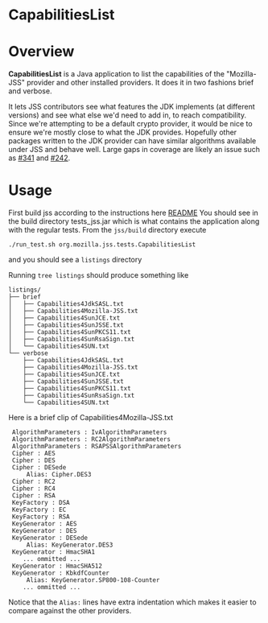 CapabilitiesList
========================================

Overview
========================================

**CapabilitiesList** is a Java application to list the capabilities
of the "Mozilla-JSS" provider and other installed providers.
It does it in two fashions brief and verbose. 

It lets JSS contributors see what features the JDK implements (at different versions)
and see what else we'd need to add in, to reach compatibility. Since we're 
attempting to be a default crypto provider, it would be nice to ensure we're 
mostly close to what the JDK provides. Hopefully other packages written to the
JDK provider can have similar algorithms available under JSS and behave well. 
Large gaps in coverage are likely an issue such as [#341](https://github.com/dogtagpki/jss/issues/341)
and [#242](https://github.com/dogtagpki/jss/issues/242).

Usage
========================================
First build jss according to the instructions
here [README](../../README.md)
You should see in the build directory tests_jss.jar which is what
contains the application along with the regular tests.
From the `jss/build` directory execute

    ./run_test.sh org.mozilla.jss.tests.CapabilitiesList

and you should see a `listings` directory

Running `tree listings` should produce something like

    listings/
    ├── brief
    │   ├── Capabilities4JdkSASL.txt
    │   ├── Capabilities4Mozilla-JSS.txt
    │   ├── Capabilities4SunJCE.txt
    │   ├── Capabilities4SunJSSE.txt
    │   ├── Capabilities4SunPKCS11.txt
    │   ├── Capabilities4SunRsaSign.txt
    │   └── Capabilities4SUN.txt
    └── verbose
        ├── Capabilities4JdkSASL.txt
        ├── Capabilities4Mozilla-JSS.txt
        ├── Capabilities4SunJCE.txt
        ├── Capabilities4SunJSSE.txt
        ├── Capabilities4SunPKCS11.txt
        ├── Capabilities4SunRsaSign.txt
        └── Capabilities4SUN.txt

Here is a brief clip of Capabilities4Mozilla-JSS.txt

	 AlgorithmParameters : IvAlgorithmParameters
	 AlgorithmParameters : RC2AlgorithmParameters
	 AlgorithmParameters : RSAPSSAlgorithmParameters
	 Cipher : AES
	 Cipher : DES
	 Cipher : DESede
		 Alias: Cipher.DES3
	 Cipher : RC2
	 Cipher : RC4
	 Cipher : RSA
	 KeyFactory : DSA
	 KeyFactory : EC
	 KeyFactory : RSA
	 KeyGenerator : AES
	 KeyGenerator : DES
	 KeyGenerator : DESede
		 Alias: KeyGenerator.DES3
	 KeyGenerator : HmacSHA1
		... ommitted ...
	 KeyGenerator : HmacSHA512
	 KeyGenerator : KbkdfCounter
		 Alias: KeyGenerator.SP800-108-Counter
		... ommitted ...

Notice that the `Alias:` lines have extra indentation which makes it
easier to compare against the other providers.
